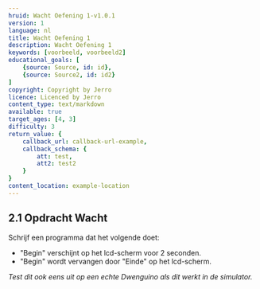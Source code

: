 ```yaml
---
hruid: Wacht Oefening 1-v1.0.1
version: 1
language: nl
title: Wacht Oefening 1
description: Wacht Oefening 1
keywords: [voorbeeld, voorbeeld2]
educational_goals: [
    {source: Source, id: id}, 
    {source: Source2, id: id2}
]
copyright: Copyright by Jerro
licence: Licenced by Jerro
content_type: text/markdown
available: true
target_ages: [4, 3]
difficulty: 3
return_value: {
    callback_url: callback-url-example,
    callback_schema: {
        att: test,
        att2: test2
    }
}
content_location: example-location
---
```


## 2.1 Opdracht Wacht

Schrijf een programma dat het volgende doet:

* "Begin" verschijnt op het lcd-scherm voor 2 seconden.
* "Begin" wordt vervangen door "Einde" op het lcd-scherm.

*Test dit ook eens uit op een echte Dwenguino als dit werkt in de simulator.*